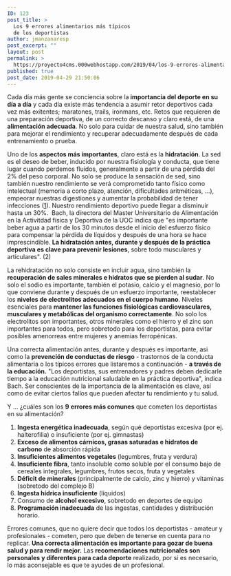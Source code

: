 ```yaml
---
ID: 123
post_title: >
  Los 9 errores alimentarios más típicos
  de los deportistas
author: jmanzanaresp
post_excerpt: ""
layout: post
permalink: >
  https://proyecto4cms.000webhostapp.com/2019/04/los-9-errores-alimentarios-mas-tipicos-de-los-deportistas
published: true
post_date: 2019-04-29 21:50:06
---
```

<!-- wp:paragraph -->
<p>Cada día más gente se conciencia sobre la<strong> importancia del deporte en su día a día</strong>
 y cada día existe más tendencia a asumir retor deportivos cada vez más 
exitentes; maratones, trails, ironmans, etc. Retos que requieren de una 
preparación deportiva, de un correcto descanso y claro está, de una<strong> alimentación adecuada</strong>.
 No solo para cuidar de nuestra salud, sino también para mejorar el 
rendimiento y recuperar adecuadamente después de cada entrenamiento o 
prueba.</p>
<!-- /wp:paragraph -->

<!-- wp:paragraph -->
<p>Uno de los <strong>aspectos más importantes</strong>, claro está es la <strong>hidratación</strong>.
 La sed es el deseo de beber, inducido por nuestra fisiología y 
conducta, que tiene lugar cuando perdemos fluidos, generalmente a partir
 de una pérdida del 2% del peso corporal. No solo se produce la 
sensación de sed, sino también nuestro rendimiento se verá comprometido 
tanto físico como intelectual (memoria a corto plazo, atención, 
dificultades aritméticas, ...), empeorar nuestras digestiones y aumentar
 la probabilidad de tener infecciones (<a href="http://scielo.isciii.es/scielo.php?script=sci_arttext&amp;pid=S0212-16112011000100003" target="_blank" rel="noreferrer noopener">1</a>).
 Nuestro rendimiento deportivo puede llegar a disminuir hasta un 30%.&nbsp; 
Bach, la directora del Master Universitario de Alimentación en la 
Activitdad física y Deportiva de la UOC indica que "es importante beber 
agua a partir de los 30 minutos desde el inicio del esfuerzo físico para
 compensar la pérdida de líquidos y después de una hora se hace 
imprescindible. <strong>La hidratación antes, durante y después de la práctica deportiva es clave para prevenir lesiones</strong>, sobre todo musculares y articulares". (2)</p>
<!-- /wp:paragraph -->

<!-- wp:paragraph -->
<p>La rehidratación no solo consiste en incluir agua, sino también la <strong>recuperación de sales minerales e hidratos que se pierden al sudar</strong>.
 No solo el sodio es importante, también el potasio, calcio y el 
magnesio, por lo que conviene durante y después de un esfuerzo 
importante, reestablecer los <strong>niveles de electrolitos adecuados en el cuerpo humano</strong>. Niveles esenciales para <strong>mantener las funciones fisiológicas cardiovasculares, musculares y metabólicas del organismo correctamente</strong>.
 No solo los electrolitos son importantes, otros minerales como el 
hierro y el zinc son importantes para todos, pero sobretodo para los 
deportistas, para evitar posibles amenorreas entre mujeres y anemias 
ferropénicas.&nbsp;</p>
<!-- /wp:paragraph -->

<!-- wp:paragraph -->
<p>Una correcta alimentación antes, durante y después es importante, asi como la <strong>prevención de conductas de riesgo</strong> - trastornos de la conducta alimentaria o los típicos errores que listaremos a continuación - <strong>a través de la educación.</strong>
 "Los deportistas, sus entrenadores y padres deben dedicarle tiempo a la
 educación nutricional saludable en la práctica deportiva", indica Bach.
 Ser conscientes de la importancia de la alimentación es clave, así como
 de evitar ciertos fallos que pueden afectar tu rendimiento y tu salud.</p>
<!-- /wp:paragraph -->

<!-- wp:paragraph -->
<p>Y ... ¿cuáles son los <strong>9</strong>&nbsp;<strong>errores más comunes</strong> que cometen los deportistas en su alimentación?&nbsp;</p>
<!-- /wp:paragraph -->

<!-- wp:list {"ordered":true} -->
<ol><li><strong>Ingesta energética inadecuada</strong>, según qué deportistas excesiva (por ej. halterofilia) o insuficiente (por ej. gimnastas)</li><li><strong>Exceso de alimentos cárnicos, grasas saturadas e hidratos de carbono</strong> de absorción rápida</li><li><strong>Insuficientes alimentos vegetales </strong>(legumbres, fruta y verdura)</li><li><strong>Insuficiente fibra</strong>, tanto insoluble como soluble por el consumo bajo de cereales integrales, legumbres, frutos secos, fruta y vegetales</li><li><strong>Déficit de minerales </strong>(principalmente de calcio, zinc y hierro) y vitaminas (sobretodo del complejo B)</li><li><strong>Ingesta hídrica insuficiente</strong> (líquidos)&nbsp;</li><li>Consumo de <strong>alcohol excesivo</strong>, sobretodo en deportes de equipo&nbsp;</li><li><strong>Programación inadecuada</strong> de las ingestas, cantidades y distribución horario.</li></ol>
<!-- /wp:list -->

<!-- wp:paragraph -->
<p>Errores comunes, que no quiere decir que todos los deportistas -
 amateur y profesionales - cometen, pero que deben de tenerse en cuenta 
para no replicar. <strong>Una correcta alimentación es importante para gozar de buena salud y para rendir mejor.</strong> Las <strong>recomendaciones nutricionales son personales y diferentes para cada deporte</strong> realizado, por si es necesario, lo más aconsejable es que te ayudes de un profesional.</p>
<!-- /wp:paragraph -->